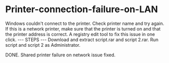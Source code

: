 # Printer-connection-failure-on-LAN
Windows couldn't connect to the printer. Check printer name and try again. If this is a network printer, make sure that the printer is turned on and that the printer address is correct. A registry edit tool to fix this issue in one click.
--- STEPS ---
Download and extract script.rar and script 2.rar.
Run script and script 2 as Administrator.

DONE.
Shared printer failure on network issue fixed.
